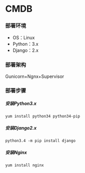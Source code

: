 # CMDB
### 部署环境
* OS：Linux
* Python：3.x
* Django：2.x
### 部署架构
Gunicorn+Ngnx+Supervisor
### 部署步骤
##### 安装Python3.x
    yum install python34 python34-pip
##### 安装Django2.x
    python3.4 -m pip install django
##### 安装Nginx
    yum install nginx

